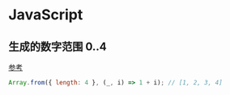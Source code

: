 # JavaScript

## 生成的数字范围 0..4

[参考](https://developer.mozilla.org/zh-CN/docs/Web/JavaScript/Reference/Global_Objects/Array/from#序列生成器（range）)

```js
Array.from({ length: 4 }, (_, i) => 1 + i); // [1, 2, 3, 4]
```

